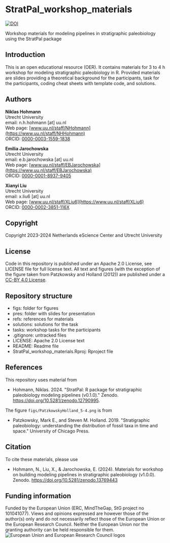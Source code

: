 # StratPal_workshop_materials

[![DOI](https://zenodo.org/badge/DOI/10.5281/zenodo.13769443.svg)](https://doi.org/10.5281/zenodo.13769443)

Workshop materials for modeling pipelines in stratigraphic paleobiology using the StratPal package

## Introduction

This is an open educational resource (OER). It contains materials for 3 to 4 h workshop for modeling stratigraphic paleobiology in R. Provided materials are slides providing a theoretical background for the participants, task for the participants, coding cheat sheets with template code, and solutions.

## Authors

__Niklas Hohmann__  
Utrecht University  
email: n.h.hohmann [at] uu.nl  
Web page: [www.uu.nl/staff/NHohmann](https://www.uu.nl/staff/NHHohmann)  
ORCID: [0000-0003-1559-1838](https://orcid.org/0000-0003-1559-1838)

__Emilia Jarochowska__  
Utrecht University  
email: e.b.jarochowska [at] uu.nl  
Web page: [www.uu.nl/staff/EBJarochowska](https://www.uu.nl/staff/EBJarochowska)  
ORCID: [0000-0001-8937-9405](https://orcid.org/0000-0001-8937-9405)

__Xianyi Liu__  
Utrecht University  
email: x.liu6 [at] uu.nl  
Web page: [www.uu.nl/staff/XLiu6](https://www.uu.nl/staff/XLiu6)  
ORCID: [0000-0002-3851-116X](https://orcid.org/0000-0002-3851-116X)

## Copyright

Copyright 2023-2024 Netherlands eScience Center and Utrecht University

## License

Code in this repository is published under an Apache 2.0 License, see LICENSE file for full license text. All text and figures (with the exception of the figure taken from Patzkowsky and Holland (2012)) are published under a [CC-BY 4.0 License](https://creativecommons.org/licenses/by/4.0/deed.en).

## Repository structure

* figs: folder for figures
* pres: folder with slides for presentation
* refs: references for materials
* solutions: solutions for the task
* tasks: workshop tasks for the participants
* .gitignore: untracked files
* LICENSE: Apache 2.0 License text
* README: Readme file
* StratPal_workshop_materials.Rproj: Rproject file

## References

This repository uses material from

-   Hohmann, Niklas. 2024. "StratPal: R package for stratigraphic paleobiology modeling pipelines (v0.1.0)." Zenodo. <https://doi.org/10.5281/zenodo.12790995>.

The figure `figs/PatzkowskyHolland_5-4.png` is from

-   Patzkowsky, Mark E., and Steven M. Holland. 2019. "Stratigraphic paleobiology: understanding the distribution of fossil taxa in time and space." University of Chicago Press.

## Citation

To cite these materials, please use 

* Hohmann, N., Liu, X., & Jarochowska, E. (2024). Materials for workshop on building modeling pipelines in stratigraphic paleobiology (v1.0.0). Zenodo. https://doi.org/10.5281/zenodo.13769443

## Funding information

Funded by the European Union (ERC, MindTheGap, StG project no 101041077). Views and opinions expressed are however those of the author(s) only and do not necessarily reflect those of the European Union or the European Research Council. Neither the European Union nor the granting authority can be held responsible for them.
![European Union and European Research Council logos](https://erc.europa.eu/sites/default/files/2023-06/LOGO_ERC-FLAG_FP.png)

